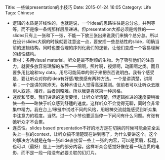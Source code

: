 Title: 一些做presentation的小技巧
Date: 2015-01-24 16:05
Category: Life
Tags: Chinese

* 逻辑的本质是非线性的，也就是说，一个idea的思路往往是总分总，并列等等，而不是像一条线那样层层递进。但presentation大都必须是线性的——slides只有上一张和下一张，不能一下放三张出来说我们来搞个总分总。所以在设计slides大纲的时候就要注意这一点，要安插一些总结性的slide，明确当前的逻辑结构。同时也要合理的序列化我们的逻辑，让他们变成一个容易理解的线性结构。
* 素材：多用visual material。听众是最不耐烦的生物。为了吸引他们的注意力，就要多放容易理解的东西——图啊，照片啊，视频啊，动画啊之类。而且要多用比喻和toy data，用尽可能简单的例子来把东西说明白。我有个感受是，要让听众对你的idea有好感/敬畏感有两种方法。一个是讲清楚，讲简单；一个是讲的屌炸天，各种术语让人觉得高深莫测。但前者可以让听众去跟别人叙述，推荐，后者则略难。所以我更喜欢第一种风格。
* 速度和节奏。我们讲话的速度要慢，让听众听清楚，但逻辑推进的速度要稍微快一些——略快于听众感到舒适的速度。这样听众不会觉得无聊，同时会非常集中精力。我在台上/咪挺中试过不同的风格，用眼神交流就能感受到听众集中注意力的程度。当然，过一个小节也要适当停一下问问有什么问题。有张有弛听众才不会累。
* 连贯性。slides based presentation不好的地方是在切换的时候可能会完全丢失上一张的context，让听众搞不清楚现在讲到哪了，为什么要讲这个。这个的解决方法就是在每一张slide直接留一些上一张的内容，可以是页眉，标题，也可以（最好）是上一张的部分内容。这样听众会感觉好像在看一场连贯的电影，而不是一段一段没有必要关联的幻灯片。
